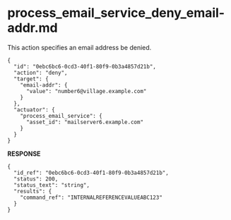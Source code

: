 
# process_email_service_deny_email-addr.md

This action specifies an email address be denied.

```
{
  "id": "0ebc6bc6-0cd3-40f1-80f9-0b3a4857d21b",
  "action": "deny",
  "target": {
    "email-addr": {
      "value": "number6@village.example.com"
    }
  },
  "actuator": {
    "process_email_service": {
      "asset_id": "mailserver6.example.com"
    }
  }
}
```

**RESPONSE**

```
{
  "id_ref": "0ebc6bc6-0cd3-40f1-80f9-0b3a4857d21b",
  "status": 200,
  "status_text": "string",
  "results": {
    "command_ref": "INTERNALREFERENCEVALUEABC123"
  }
}
```
